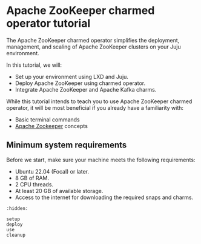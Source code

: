 # Apache ZooKeeper charmed operator tutorial

The Apache ZooKeeper charmed operator simplifies the deployment, management, and scaling of Apache ZooKeeper clusters on your Juju environment. 

In this tutorial, we will:

* Set up your environment using LXD and Juju.
* Deploy Apache ZooKeeper using charmed operator.
* Integrate Apache ZooKeeper and Apache Kafka charms.

While this tutorial intends to teach you to use Apache ZooKeeper charmed operator, it will be most beneficial if you already have a familiarity with:

* Basic terminal commands
* [Apache Zookeeper](https://zookeeper.apache.org/) concepts

## Minimum system requirements

Before we start, make sure your machine meets the following requirements:

* Ubuntu 22.04 (Focal) or later.
* 8 GB of RAM.
* 2 CPU threads.
* At least 20 GB of available storage.
* Access to the internet for downloading the required snaps and charms.


```{toctree}
:hidden:

setup
deploy
use
cleanup
```
